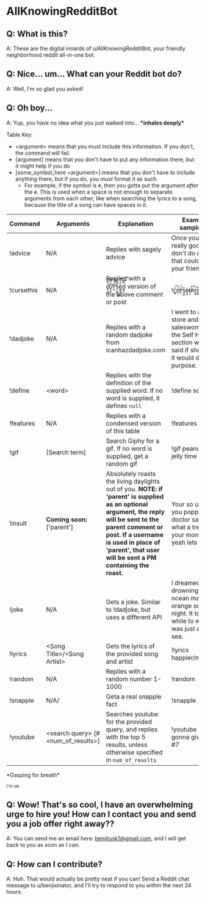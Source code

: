 # AllKnowingRedditBot
## Q: What is this?
A: These are the digital innards of u/AllKnowingRedditBot, your friendly neighborhood reddit all-in-one bot.
## Q: Nice... um... What can your Reddit bot do?
A: Well, I'm so glad you asked!
## Q: Oh boy...
A: Yup, you have no idea what you just walked into...
**\*inhales deeply\***

Table Key:
* \<argument\> means that you must include this information. If you don't, the command will fail.
* [argument] means that you don't have to put any information there, but it might help if you do
* [some_symbol_here \<argument\>] means that you don't have to include anything there, but if you do, you *must* format it as such.
    * For example, if the symbol is `#`, then you gotta put the argument _after_ the `#`. This is used when a space is not enough to separate arguments from each other, like when searching the lyrics to a song, because the title of a song can have spaces in it.

Command|Arguments|Explanation|Example (or sample reply)
-|-|-|-
!advice|N/A|Replies with sagely advice|Once you find a really good friend don't do anything that could mess up your friendship.
!cursethis|N/A|Replies with a c̸̡̤͓̠ͧ͌̂͠ư̢̛̝̫̂̄̿͡r̮̗̈́ͧ̈̕̕͢͝ș̹͚̻̆́̅̄͜e͇͉͖̍̃́ͭ͘͞d̰̼͓͌̃ͨ͟͡͞ version of the above comment or post|!c̻ͯ͡u̹ͦ͢r̯ͩ͐s̡͖̓ė͓̫t̶̩͕h̷͊̚i̢̼ͪs͍̲͋
!dadjoke|N/A|Replies with a random dadjoke from icanhazdadjoke.com|I went to a book store and asked the saleswoman where the Self Help section was, she said if she told me it would defeat the purpose.
!define|\<word\>|Replies with the definition of the supplied word. If no word is supplied, it defines `null`|!define something
!features|N/A|Replies with a condensed version of this table|!features
!gif|[Search term]|Search Giphy for a gif. If no word is supplied, get a random gif|!gif peanut butter jelly time
!insult|**Coming soon:** ['parent']|Absolutely roasts the living daylights out of you. **NOTE: if 'parent' is supplied as an optional argument, the reply will be sent to the parent comment or post. If a username is used in place of 'parent', that user will be sent a PM containing the roast.**|Your so ugly when you popped out the doctor said aww what a treasure and your mom said yeah lets bury it.
!joke|N/A|Gets a joke. Similar to !dadjoke, but uses a different API| I dreamed about drowning in an ocean made out of orange soda last night. It took me a while to work out it was just a Fanta sea.
!lyrics|\<Song Title\>/\<Song Artist\>|Gets the lyrics of the provided song and artist|!lyrics happier/marshmello
!random|N/A|Replies with a random number 1-1000|!random
!snapple|N/A/|Geta a real snapple fact|!snapple
!youtube|\<search query\> [#\<num_of_results\>]|Searches youtube for the provided query, and replies with the top 5 results, unless otherwise specified in `num_of_reuslts`|!youtube never gonna give you up #7

\*Gasping for breath\*

<sup>I'm ok</sup>

## Q: Wow! That's so cool, I have an overwhelming urge to hire you! How can I contact you and send you a job offer right away??
A: You can send me an email here: benjitusk1@gmail.com, and I will get back to you as soon as I can.

## Q: How can I contribute?
A: Huh. That would actually be pretty neat if you can! Send a Reddit chat message to u/benjixinator, and I'll try to respond to you within the next 24 hours.
